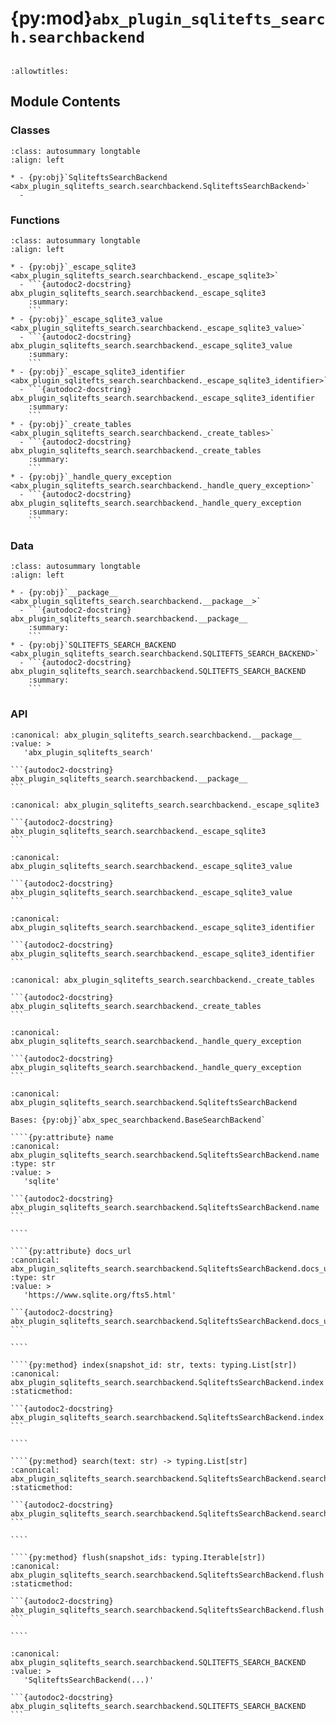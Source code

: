 # {py:mod}`abx_plugin_sqlitefts_search.searchbackend`

```{py:module} abx_plugin_sqlitefts_search.searchbackend
```

```{autodoc2-docstring} abx_plugin_sqlitefts_search.searchbackend
:allowtitles:
```

## Module Contents

### Classes

````{list-table}
:class: autosummary longtable
:align: left

* - {py:obj}`SqliteftsSearchBackend <abx_plugin_sqlitefts_search.searchbackend.SqliteftsSearchBackend>`
  -
````

### Functions

````{list-table}
:class: autosummary longtable
:align: left

* - {py:obj}`_escape_sqlite3 <abx_plugin_sqlitefts_search.searchbackend._escape_sqlite3>`
  - ```{autodoc2-docstring} abx_plugin_sqlitefts_search.searchbackend._escape_sqlite3
    :summary:
    ```
* - {py:obj}`_escape_sqlite3_value <abx_plugin_sqlitefts_search.searchbackend._escape_sqlite3_value>`
  - ```{autodoc2-docstring} abx_plugin_sqlitefts_search.searchbackend._escape_sqlite3_value
    :summary:
    ```
* - {py:obj}`_escape_sqlite3_identifier <abx_plugin_sqlitefts_search.searchbackend._escape_sqlite3_identifier>`
  - ```{autodoc2-docstring} abx_plugin_sqlitefts_search.searchbackend._escape_sqlite3_identifier
    :summary:
    ```
* - {py:obj}`_create_tables <abx_plugin_sqlitefts_search.searchbackend._create_tables>`
  - ```{autodoc2-docstring} abx_plugin_sqlitefts_search.searchbackend._create_tables
    :summary:
    ```
* - {py:obj}`_handle_query_exception <abx_plugin_sqlitefts_search.searchbackend._handle_query_exception>`
  - ```{autodoc2-docstring} abx_plugin_sqlitefts_search.searchbackend._handle_query_exception
    :summary:
    ```
````

### Data

````{list-table}
:class: autosummary longtable
:align: left

* - {py:obj}`__package__ <abx_plugin_sqlitefts_search.searchbackend.__package__>`
  - ```{autodoc2-docstring} abx_plugin_sqlitefts_search.searchbackend.__package__
    :summary:
    ```
* - {py:obj}`SQLITEFTS_SEARCH_BACKEND <abx_plugin_sqlitefts_search.searchbackend.SQLITEFTS_SEARCH_BACKEND>`
  - ```{autodoc2-docstring} abx_plugin_sqlitefts_search.searchbackend.SQLITEFTS_SEARCH_BACKEND
    :summary:
    ```
````

### API

````{py:data} __package__
:canonical: abx_plugin_sqlitefts_search.searchbackend.__package__
:value: >
   'abx_plugin_sqlitefts_search'

```{autodoc2-docstring} abx_plugin_sqlitefts_search.searchbackend.__package__
```

````

````{py:function} _escape_sqlite3(value: str, *, quote: str, errors='strict') -> str
:canonical: abx_plugin_sqlitefts_search.searchbackend._escape_sqlite3

```{autodoc2-docstring} abx_plugin_sqlitefts_search.searchbackend._escape_sqlite3
```
````

````{py:function} _escape_sqlite3_value(value: str, errors='strict') -> str
:canonical: abx_plugin_sqlitefts_search.searchbackend._escape_sqlite3_value

```{autodoc2-docstring} abx_plugin_sqlitefts_search.searchbackend._escape_sqlite3_value
```
````

````{py:function} _escape_sqlite3_identifier(value: str) -> str
:canonical: abx_plugin_sqlitefts_search.searchbackend._escape_sqlite3_identifier

```{autodoc2-docstring} abx_plugin_sqlitefts_search.searchbackend._escape_sqlite3_identifier
```
````

````{py:function} _create_tables()
:canonical: abx_plugin_sqlitefts_search.searchbackend._create_tables

```{autodoc2-docstring} abx_plugin_sqlitefts_search.searchbackend._create_tables
```
````

````{py:function} _handle_query_exception(exc: Exception)
:canonical: abx_plugin_sqlitefts_search.searchbackend._handle_query_exception

```{autodoc2-docstring} abx_plugin_sqlitefts_search.searchbackend._handle_query_exception
```
````

`````{py:class} SqliteftsSearchBackend
:canonical: abx_plugin_sqlitefts_search.searchbackend.SqliteftsSearchBackend

Bases: {py:obj}`abx_spec_searchbackend.BaseSearchBackend`

````{py:attribute} name
:canonical: abx_plugin_sqlitefts_search.searchbackend.SqliteftsSearchBackend.name
:type: str
:value: >
   'sqlite'

```{autodoc2-docstring} abx_plugin_sqlitefts_search.searchbackend.SqliteftsSearchBackend.name
```

````

````{py:attribute} docs_url
:canonical: abx_plugin_sqlitefts_search.searchbackend.SqliteftsSearchBackend.docs_url
:type: str
:value: >
   'https://www.sqlite.org/fts5.html'

```{autodoc2-docstring} abx_plugin_sqlitefts_search.searchbackend.SqliteftsSearchBackend.docs_url
```

````

````{py:method} index(snapshot_id: str, texts: typing.List[str])
:canonical: abx_plugin_sqlitefts_search.searchbackend.SqliteftsSearchBackend.index
:staticmethod:

```{autodoc2-docstring} abx_plugin_sqlitefts_search.searchbackend.SqliteftsSearchBackend.index
```

````

````{py:method} search(text: str) -> typing.List[str]
:canonical: abx_plugin_sqlitefts_search.searchbackend.SqliteftsSearchBackend.search
:staticmethod:

```{autodoc2-docstring} abx_plugin_sqlitefts_search.searchbackend.SqliteftsSearchBackend.search
```

````

````{py:method} flush(snapshot_ids: typing.Iterable[str])
:canonical: abx_plugin_sqlitefts_search.searchbackend.SqliteftsSearchBackend.flush
:staticmethod:

```{autodoc2-docstring} abx_plugin_sqlitefts_search.searchbackend.SqliteftsSearchBackend.flush
```

````

`````

````{py:data} SQLITEFTS_SEARCH_BACKEND
:canonical: abx_plugin_sqlitefts_search.searchbackend.SQLITEFTS_SEARCH_BACKEND
:value: >
   'SqliteftsSearchBackend(...)'

```{autodoc2-docstring} abx_plugin_sqlitefts_search.searchbackend.SQLITEFTS_SEARCH_BACKEND
```

````
